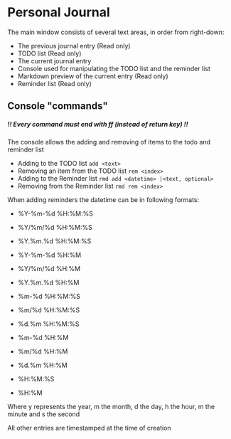 # Personal Journal

The main window consists of several text areas, in order from right-down:
- The previous journal entry (Read only)
- TODO list (Read only)
- The current journal entry
- Console used for manipulating the TODO list and the reminder list
- Markdown preview of the current entry (Read only)
- Reminder list (Read only)

## Console "commands"

##### *!! Every command must end with ff (instead of return key) !!*
The console allows the adding and removing of items to the todo and reminder list
- Adding to the TODO list `add <text>`
- Removing an item from the TODO list `rem <index>`
- Adding to the Reminder list `rmd add <datetime> |<text, optional>`
- Removing from the Reminder list `rmd rem <index>`

When adding reminders the datetime can be in following formats:
- %Y-%m-%d %H:%M:%S
- %Y/%m/%d %H:%M:%S
- %Y.%m.%d %H:%M:%S

- %Y-%m-%d %H:%M
- %Y/%m/%d %H:%M
- %Y.%m.%d %H:%M

- %m-%d %H:%M:%S
- %m/%d %H:%M:%S
- %d.%m %H:%M:%S

- %m-%d %H:%M
- %m/%d %H:%M
- %d.%m %H:%M

- %H:%M:%S
- %H:%M

Where y represents the year, m the month, d the day, h the hour, m the minute and s the second

All other entries are timestamped at the time of creation